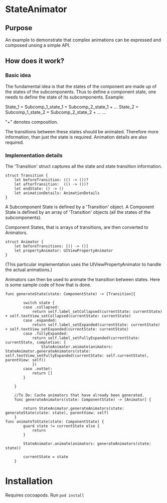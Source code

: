 # StateAnimator

## Purpose
An example to demonstrate that complex animations can be expressed and composed unsing a simple API. 

## How does it work? 

### Basic idea
The fundamental idea is that the states of the component are made up of the states of the subcomponents. Thus to define a component state, one needs to define the state of its subcomponents. Example:

State_1 = Subcomp_1_state_1 + Subcomp_2_state_1 + ... 
State_2 = Subcomp_1_state_2 + Subcomp_2_state_2 + ... 
...

"+" denotes composition.

The transitions between these states should be animated. Therefore more information, than just the state is required. Animation details are also required. 

### Implementation details

The 'Transition' struct captures all the state and state transition information. 

```
struct Transition {
    let beforeTransition: (() -> ())?
    let afterTransition:  (() -> ())?
    let endState: () -> ()
    let animationDetails: AnimationDetails
}
```

A Subcomponent State is defined by a 'Transition' object. A Component State is defined by an array of 'Transition' objects (all the states of the subcomponents). 

Component States, that is arrays of transitions, are then converted to Animators. 

```
struct Animator {
    let beforeTransitions: [() -> ()]
    let propertyAnimator: UIViewPropertyAnimator
}
```

(This particular implementation uses the UIViewPropertyAnimator to handle the actual animations.)

Animators can then be used to animate the transition between states. Here is some sample code of how that is done. 

```
func generateState(state: ComponentState) -> [Transition]{
        
        switch state {
        case .collapsed:
            return self.label_setCollapsed(currentState: currentState) + self.textView_setCollapsed(currentState: currentState)
        case .expanded:
            return self.label_setExpanded(currentState: currentState) + self.textView_setExpanded(currentState: currentState)
        case .fullyExpanded:
            return self.label_setFullyExpanded(currentState: currentState, completion: {
                StateAnimator.animate(animators: StateAnimator.generateAnimators(state: self.textView_setFullyExpanded(currentState: self.currentState), parentView: self))
            })
        case .notSet:
            return []
        }
        
    }
    
    //To Do: Cache animators that have already been generated.
    func generateAnimators(state: ComponentState) -> [Animator] {
        
        return StateAnimator.generateAnimators(state: generateState(state: state), parentView: self)
    }
func animateToState(state: ComponentState) {
        guard state != currentState else {
            return
        }
        
        StateAnimator.animate(animators: generateAnimators(state: state))
        
        currentState = state
    }
```




# Installation

Requires cocoapods. Run ```pod install```
